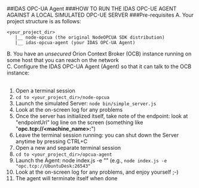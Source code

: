 ##IDAS OPC-UA Agent
###HOW TO RUN THE IDAS OPC-UE AGENT AGAINST A LOCAL SIMULATED OPC-UE SERVER
###Pre-requisites
A. Your project structure is as follows: <br/>
```
<your_project_dir>
   |__ node-opcua (the original NodeOPCUA SDK distribution)
   |__ idas-opcua-agent (your IDAS OPC-UA Agent)
```
B. You have an _unsecured_ Orion Context Broker (OCB) instance running on some host that you can reach on the network<br/>
C. Configure the IDAS OPC-UA Agent (Agent) so that it can talk to the OCB instance:
<br/>
<br/>

1. Open a terminal session
2. ```cd to <your_project_dir>/node-opcua```
3. Launch the simulated Server: ```node bin/simple_server.js```
4. Look at the on-screen log for any problems 
5. Once the server has initialized itself, take note of the endpoint: look at "endpointUrl" log line on the screen (something like "**opc.tcp://<machine_name>:<port>**")
6. Leave the terminal session running: you can shut down the Server anytime by pressing CTRL+C
7. Open a new and separate terminal session
8. ```cd to <your_project_dir>/opcua-agent```
9. Launch the Agent: node index.js -e "<endpointUrl>" (e.g., ```node index.js -e "opc.tcp://UbuntuDesk:26543"```
10. Look at the on-screen log for any problems, and enjoy yourself ;-)
11. The agent will terminate itself when done

